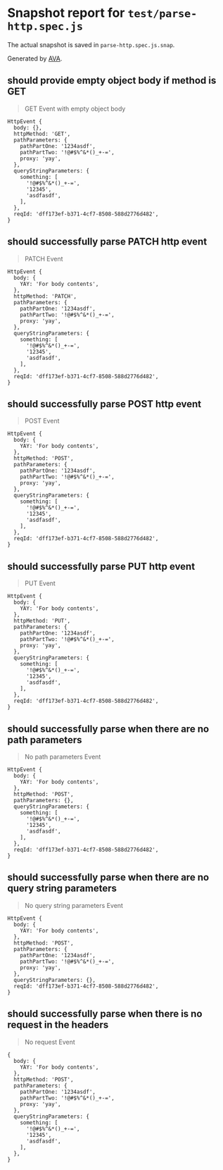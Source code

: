 # Snapshot report for `test/parse-http.spec.js`

The actual snapshot is saved in `parse-http.spec.js.snap`.

Generated by [AVA](https://avajs.dev).

## should provide empty object body if method is GET

> GET Event with empty object body

    HttpEvent {
      body: {},
      httpMethod: 'GET',
      pathParameters: {
        pathPartOne: '1234asdf',
        pathPartTwo: '!@#$%^&*()_+-=',
        proxy: 'yay',
      },
      queryStringParameters: {
        something: [
          '!@#$%^&*()_+-=',
          '12345',
          'asdfasdf',
        ],
      },
      reqId: 'dff173ef-b371-4cf7-8508-588d2776d482',
    }

## should successfully parse PATCH http event

> PATCH Event

    HttpEvent {
      body: {
        YAY: 'For body contents',
      },
      httpMethod: 'PATCH',
      pathParameters: {
        pathPartOne: '1234asdf',
        pathPartTwo: '!@#$%^&*()_+-=',
        proxy: 'yay',
      },
      queryStringParameters: {
        something: [
          '!@#$%^&*()_+-=',
          '12345',
          'asdfasdf',
        ],
      },
      reqId: 'dff173ef-b371-4cf7-8508-588d2776d482',
    }

## should successfully parse POST http event

> POST Event

    HttpEvent {
      body: {
        YAY: 'For body contents',
      },
      httpMethod: 'POST',
      pathParameters: {
        pathPartOne: '1234asdf',
        pathPartTwo: '!@#$%^&*()_+-=',
        proxy: 'yay',
      },
      queryStringParameters: {
        something: [
          '!@#$%^&*()_+-=',
          '12345',
          'asdfasdf',
        ],
      },
      reqId: 'dff173ef-b371-4cf7-8508-588d2776d482',
    }

## should successfully parse PUT http event

> PUT Event

    HttpEvent {
      body: {
        YAY: 'For body contents',
      },
      httpMethod: 'PUT',
      pathParameters: {
        pathPartOne: '1234asdf',
        pathPartTwo: '!@#$%^&*()_+-=',
        proxy: 'yay',
      },
      queryStringParameters: {
        something: [
          '!@#$%^&*()_+-=',
          '12345',
          'asdfasdf',
        ],
      },
      reqId: 'dff173ef-b371-4cf7-8508-588d2776d482',
    }

## should successfully parse when there are no path parameters

> No path parameters Event

    HttpEvent {
      body: {
        YAY: 'For body contents',
      },
      httpMethod: 'POST',
      pathParameters: {},
      queryStringParameters: {
        something: [
          '!@#$%^&*()_+-=',
          '12345',
          'asdfasdf',
        ],
      },
      reqId: 'dff173ef-b371-4cf7-8508-588d2776d482',
    }

## should successfully parse when there are no query string parameters

> No query string parameters Event

    HttpEvent {
      body: {
        YAY: 'For body contents',
      },
      httpMethod: 'POST',
      pathParameters: {
        pathPartOne: '1234asdf',
        pathPartTwo: '!@#$%^&*()_+-=',
        proxy: 'yay',
      },
      queryStringParameters: {},
      reqId: 'dff173ef-b371-4cf7-8508-588d2776d482',
    }

## should successfully parse when there is no request in the headers

> No request Event

    {
      body: {
        YAY: 'For body contents',
      },
      httpMethod: 'POST',
      pathParameters: {
        pathPartOne: '1234asdf',
        pathPartTwo: '!@#$%^&*()_+-=',
        proxy: 'yay',
      },
      queryStringParameters: {
        something: [
          '!@#$%^&*()_+-=',
          '12345',
          'asdfasdf',
        ],
      },
    }
